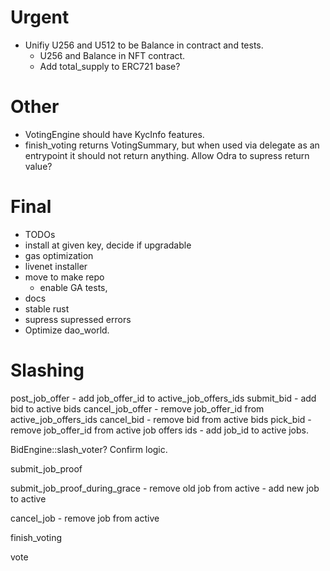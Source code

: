 # Urgent
- Unifiy U256 and U512 to be Balance in contract and tests.
    - U256 and Balance in NFT contract.
    - Add total_supply to ERC721 base?

# Other
- VotingEngine should have KycInfo features.
- finish_voting returns VotingSummary, but when used via delegate as an entrypoint it should not return anything. Allow Odra to supress return value?

# Final
- TODOs
- install at given key, decide if upgradable
- gas optimization
- livenet installer
- move to make repo
    - enable GA tests,
- docs
- stable rust
- supress supressed errors
- Optimize dao_world.


# Slashing
post_job_offer
    - add job_offer_id to active_job_offers_ids
submit_bid
    - add bid to active bids
cancel_job_offer
    - remove job_offer_id from active_job_offers_ids
cancel_bid
    - remove bid from active bids
pick_bid
    - remove job_offer_id from active job offers ids
    - add job_id to active jobs.



BidEngine::slash_voter? Confirm logic.
    
submit_job_proof
    
submit_job_proof_during_grace
    - remove old job from active
    - add new job to active

cancel_job
    - remove job from active

finish_voting

vote

